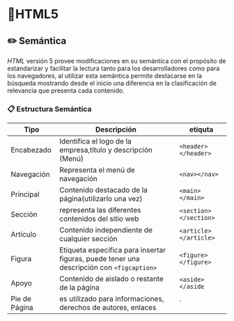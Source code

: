
# :notebook:HTML5
##  :pencil2: Semántica

*HTML* versión 5 provee modificaciones en su semántica con el propósito de estandarizar y facilitar la lectura tanto para los desarrolladores como para los navegadores, al utilizar esta semántica permite destacarse en la búsqueda mostrando desde el inicio una diferencia en la clasificación de relevancia que presenta cada contenido.

###  :clipboard: Estructura Semántica
|Tipo| Descripción | etiquta|
|------------|---------------|---------|
|Encabezado|Identifica el logo de la    empresa,título y descripción (Menú)|`<header></header>`|
|Navegación|Representa el menú de navegación|`<nav></nav>`|
|Principal|Contenido destacado de la página(utilizarlo una vez)|`<main></main>`|
|Sección|representa las diferentes contenidos del sitio web|`<section></section>`|
|Artículo|Contenido independiente de cualquier sección|`<article></article>`|
|Figura|Etiqueta especifica para insertar figuras, puede tener una descripción con `<figcaption>`|`<figure></figure>`|
|Apoyo|Contenido de aislado o restante de la página|`<aside></aside`|
|Pie de Página|es utilizado para informaciones, derechos de autores, enlaces|`<footer></footer> |
